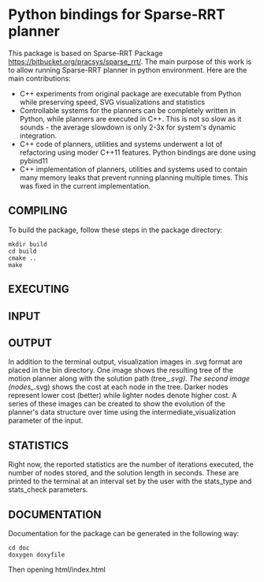 # Python bindings for Sparse-RRT planner

This package is based on Sparse-RRT Package https://bitbucket.org/pracsys/sparse_rrt/.
The main purpose of this work is to allow running Sparse-RRT planner in python environment. 
Here are the main contributions:
 - C++ experiments from original package are executable from Python while preserving speed, SVG visualizations and statistics
 - Controllable systems for the planners can be completely written in Python, while planners are executed in C++. This is not so slow as it sounds - the average slowdown is only 2-3x for system's dynamic integration.
 - C++ code of planners, utilities and systems underwent a lot of refactoring using moder C++11 features. Python bindings are done using pybind11
 - C++ implementation of planners, utilities and systems used to contain many memory leaks that prevent running planning multiple times. This was fixed in the current implementation.


## COMPILING
To build the package, follow these steps in the  package directory:

```
mkdir build
cd build
cmake ..
make
```


## EXECUTING


## INPUT



## OUTPUT

In addition to the terminal output, visualization images in .svg format are 
placed in the bin directory. One image shows the resulting tree of the motion
planner along with the solution path (tree_*.svg). The second image (nodes_*.svg)
shows the cost at each node in the tree. Darker nodes represent lower cost (better)
while lighter nodes denote higher cost. A series of these images can be created to 
show the evolution of the planner's data structure over time using the 
intermediate_visualization parameter of the input. 

## STATISTICS

Right now, the reported statistics are the number of iterations executed, the 
number of nodes stored, and the solution length in seconds. These are printed
to the terminal at an interval set by the user with the stats_type and stats_check
parameters.

## DOCUMENTATION

Documentation for the package can be generated in the following way:

```
cd doc
doxygen doxyfile
```

Then opening html/index.html

